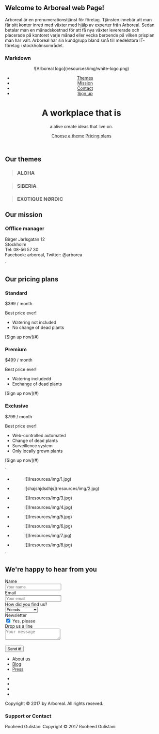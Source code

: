 ## Welcome to Arboreal web Page!

Arboreal är en prenumerationstjänst för företag. Tjänsten innebär att man får sitt kontor inrett med växter med hjälp av experter från Arboreal. Sedan betalar man en månadskostnad för att få nya växter levererade och placerade på kontoret varje månad eller vecka beroende på vilken prisplan man har valt. Arboreal har sin kundgrupp bland små till medelstora IT-företag i stockholmsområdet.

### Markdown
<header>
<nav>
<div class="row">![Arboreal logo](resources/img/white-logo.png)

*   [Themes](#themes)
*   [Mission](#mission)
*   [Contact](#contact)
*   [Sign up](#sign-up)

</div>

</nav>

<div class="hero-text-box">

# A workplace that is  
a alive create ideas that live on.

[Choose a theme](#) [Pricing plans](#)</div>

</header>

<section class="section-theme js--section-themes" id="themes">

<div class="row">

## Our themes

<div class="flex-themes">

> ### ALOHA
> 
> 

> ### SIBERIA
> 
> 

> ### EXOTIQUE NØRDIC
> 
> 
</div>

</div>

</section>

<section class="section-mission" id="mission">

<div class="row">

## Our mission

<div class="flex-mission">

<div></div>

<div>

### Offfice manager

Birger Jarlsgatan 12  
Stockholm  
Tel: 08-56 57 30  
Facebook: arboreal, Twitter: @arborea</div>

</div>

</div>

</section>

´

<section class="section-plans js--section-plans" id="sign-up">

<div class="row">

## Our pricing plans

</div>

<div class="row">

<div class="col span-1-of-3">

<div class="plan-box">

<div>

### Standard

$399 <span>/ month</span>

Best price ever!

</div>

<div>

*   Watering not included
*   No change of dead plants

</div>

<div>[Sign up now](#)</div>

</div>

</div>

<div class="col span-1-of-3">

<div class="plan-box">

<div>

### Premium

$499 <span>/ month</span>

Best price ever!

</div>

<div>

*   Watering includedd
*   Exchange of dead plants

</div>

<div>[Sign up now](#)</div>

</div>

</div>

<div class="col span-1-of-3">

<div class="plan-box">

<div>

### Exclusive

$799 <span>/ month</span>

Best price ever!

</div>

<div>

*   Web-controlled automated
*   Change of dead plants
*   Surveillence system
*   Only locally grown plants

</div>

<div>[Sign up now](#)</div>

</div>

</div>

</div>

</section>

´
<section class="section-feature">

*   <figure class="image-photo">![](resources/img/1.jpg)</figure>

*   <figure class="image-photo">![shajshjdsdhjs](resources/img/2.jpg)</figure>

*   <figure class="image-photo">![](resources/img/3.jpg)</figure>

*   <figure class="image-photo">![](resources/img/4.jpg)</figure>

*   <figure class="image-photo">![](resources/img/5.jpg)</figure>

*   <figure class="image-photo">![](resources/img/6.jpg)</figure>

*   <figure class="image-photo">![](resources/img/7.jpg)</figure>

*   <figure class="image-photo">![](resources/img/8.jpg)</figure>

</section>

´

<section class="section-form" id="contact">

<div class="row">

## We're happy to hear from you

</div>

<div class="row">

<form method="post" action="#" class="contact-form">

<div class="row">

<div class="col span-1-of-3"><label for="name">Name</label></div>

<div class="col span-2-of-3"><input type="text" name="name" id="name" placeholder="Your name" required=""></div>

</div>

<div class="row">

<div class="col span-1-of-3"><label for="email">Email</label></div>

<div class="col span-2-of-3"><input type="email" name="email" id="email" placeholder="Your email" required=""></div>

</div>

<div class="row">

<div class="col span-1-of-3"><label for="find-us">How did you find us?</label></div>

<div class="col span-2-of-3"><select name="find-us" id="find-us"><option value="friends" selected="">Friends</option> <option value="search">Search engine</option> <option value="ad">Advertisment</option> <option value="other">Other</option></select></div>

</div>

<div class="row">

<div class="col span-1-of-3"><label>Newsletter</label></div>

<div class="col span-2-of-3"><input type="checkbox" name="newa" id="news" checked=""> Yes, please</div>

</div>

<div class="row">

<div class="col span-1-of-3"><label>Drop us a line</label></div>

<div class="col span-2-of-3"><textarea name="message" placeholder="Your message"></textarea></div>

</div>

<div class="row">

<div class="col span-1-of-3"><label> </label></div>

<div class="col span-2-of-3"><input type="submit" value="Send it!"></div>

</div>

</form>

</div>

</section>

<footer>

<div class="row">

<div class="col span-1-of-2">

*   [About us](#)
*   [Blog](#)
*   [Press](#)

</div>

<div class="col span-1-of-2">

*   [](#)
*   [](#)
*   [](#)
*   [](#)

</div>

</div>

<div class="row">

Copyright © 2017 by Arboreal. All rights reseved.

</div>

</footer>

### Support or Contact

Rooheed Gulistani
Copyright © 2017 Rooheed Gulistani
